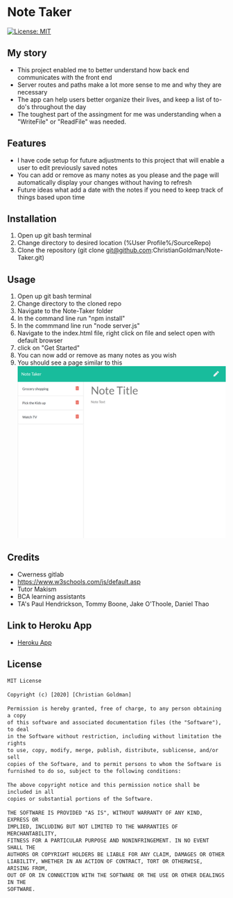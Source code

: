 # Note Taker
[![License: MIT](https://img.shields.io/badge/License-MIT-yellow.svg)](https://opensource.org/licenses/MIT)  
## My story
* This project enabled me to better understand how back end communicates with the front end
* Server routes and paths make a lot more sense to me and why they are necessary
* The app can help users better organize their lives, and keep a list of to-do's throughout the day
* The toughest part of the assingment for me was understanding when a "WriteFile" or "ReadFile" was needed.
## Features ##
* I have code setup for future adjustments to this project that will enable a user to edit previously saved notes
* You can add or remove as many notes as you please and the page will automatically display your changes without having to refresh
* Future ideas what add a date with the notes if you need to keep track of things based upon time
## Installation ##
1. Open up git bash terminal
2. Change directory to desired location (%User Profile%/SourceRepo)
3. Clone the repository (git clone git@github.com:ChristianGoldman/Note-Taker.git)
## Usage ##
1. Open up git bash terminal
2. Change directory to the cloned repo
3. Navigate to the Note-Taker folder
4. In the command line run "npm install"
5. In the commmand line run "node server.js"
6. Navigate to the index.html file, right click on file and select open with default browser
7. click on "Get Started"
8. You can now add or remove as many notes as you wish
9. You should see a page similar to this
![About Me](assets/NoteTaker.png)
## Credits ##
* Cwerness gitlab
* https://www.w3schools.com/js/default.asp
* Tutor Makism
* BCA learning assistants
* TA's Paul Hendrickson, Tommy Boone, Jake O'Thoole, Daniel Thao
## Link to Heroku App ##
* [Heroku App](https://www.youtube.com/watch?v=8XeiHgPI8a4&feature=youtu.be)
## License ##
    MIT License

    Copyright (c) [2020] [Christian Goldman]

    Permission is hereby granted, free of charge, to any person obtaining a copy
    of this software and associated documentation files (the "Software"), to deal
    in the Software without restriction, including without limitation the rights
    to use, copy, modify, merge, publish, distribute, sublicense, and/or sell
    copies of the Software, and to permit persons to whom the Software is
    furnished to do so, subject to the following conditions:

    The above copyright notice and this permission notice shall be included in all
    copies or substantial portions of the Software.

    THE SOFTWARE IS PROVIDED "AS IS", WITHOUT WARRANTY OF ANY KIND, EXPRESS OR
    IMPLIED, INCLUDING BUT NOT LIMITED TO THE WARRANTIES OF MERCHANTABILITY,
    FITNESS FOR A PARTICULAR PURPOSE AND NONINFRINGEMENT. IN NO EVENT SHALL THE
    AUTHORS OR COPYRIGHT HOLDERS BE LIABLE FOR ANY CLAIM, DAMAGES OR OTHER
    LIABILITY, WHETHER IN AN ACTION OF CONTRACT, TORT OR OTHERWISE, ARISING FROM,
    OUT OF OR IN CONNECTION WITH THE SOFTWARE OR THE USE OR OTHER DEALINGS IN THE
    SOFTWARE.